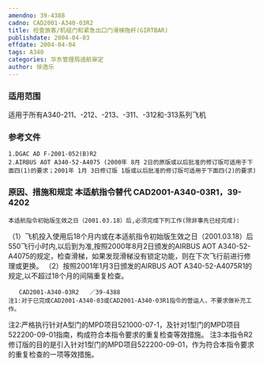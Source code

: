 ```yaml
---
amendno: 39-4388
cadno: CAD2001-A340-03R2
title: 检查旅客/机组门和紧急出口门滑梯拖杆(GIRTBAR)
publishdate: 2004-04-03
effdate: 2004-04-04
tags: A340
categories: 华东管理局适航审定
author: 徐逸乐
---
```


### 适用范围 
适用于所有A340-211、-212、-213、-311、-312和-313系列飞机

### 参考文件
    1.DGAC AD F-2001-052(B)R2 
    2.AIRBUS AOT A340-52-A4075 (2000年 8月 2日的原版或以后批准的修订版可适用于下面四(1)的要求；2001年 1月 3日修订版 1版或以后批准的修订版可适用于下面四(2)的要求) 

### 原因、措施和规定 本适航指令替代 CAD2001-A340-03R1，39-4202 
    本适航指令初始版生效之日（2001.03.18）后,必须完成下列工作(除非事先已经完成): 
（1）飞机投入使用后18个月内或在本适航指令初始版生效之日（2001.03.18）后550飞行小时内,以后到为准,按照2000年8月2日颁发的AIRBUS AOT A340-52-A4075的规定，检查滑梯，如果发现滑梯没有锁定功能，则在下次飞行前进行修理或更换。 
    （2）按照2001年1月3日颁发的AIRBUS AOT A340-52-A4075R1的规定,以不超过18个月的间隔重复检查。 

       CAD2001-A340-03R2   ／39-4388 
    注1:对于已完成CAD2001-A340-03或CAD2001-A340-03R1指令的营运人，不要求做补充工作。 
注2:严格执行针对A型门的MPD项目521000-07-1，及针对1型门的MPD项目522200-09-01指南，构成符合本指令要求的重复检查等效措施。 
    注3:本指令R2修订版的目的是引入针对1型门的MPD项目522200-09-01，作为符合本指令要求的重复检查的一项等效措施。
